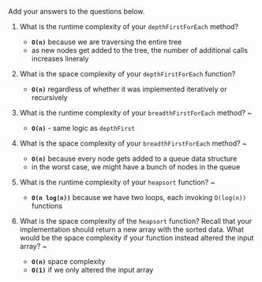 Add your answers to the questions below.

1. What is the runtime complexity of your `depthFirstForEach` method?
    * **`O(n)`** because we are traversing the entire tree
    * as new nodes get added to the tree, the number of additional calls increases lineraly

2. What is the space complexity of your `depthFirstForEach` function? 
    * **`O(n)`** regardless of whether it was implemented iteratively or recursively 

3. What is the runtime complexity of your `breadthFirstForEach` method? ~ 
    * **`O(n)`** - same logic as `depthFirst`

4. What is the space complexity of your `breadthFirstForEach` method? ~ 
    * **`O(n)`** because every node gets added to a queue data structure
    * in the worst case, we might have a bunch of nodes in the queue

5. What is the runtime complexity of your `heapsort` function? ~ 
    * **`O(n log(n))`** because we have two loops, each invoking `O(log(n))` functions

6. What is the space complexity of the `heapsort` function? Recall that your implementation should return a new array with the sorted data. What would be the space complexity if your function instead altered the input array? ~ 
    * **`O(n)`** space complexity
    * **`O(1)`** if we only altered the input array
